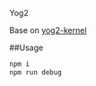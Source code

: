 Yog2

Base on [yog2-kernel](https://github.com/fex-team/yog2-kernel)

##Usage

```bash
npm i
npm run debug
```
